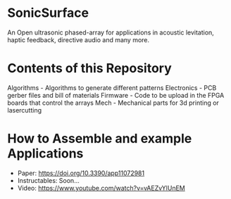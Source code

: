 # SonicSurface
An Open ultrasonic phased-array for applications in acoustic levitation, haptic feedback, directive audio and many more.


# Contents of this Repository
Algorithms - Algorithms to generate different patterns
Electronics - PCB gerber files and bill of materials
Firmware - Code to be upload in the FPGA boards that control the arrays
Mech - Mechanical parts for 3d printing or lasercutting


# How to Assemble and example Applications
- Paper: https://doi.org/10.3390/app11072981
- Instructables: Soon...
- Video: https://www.youtube.com/watch?v=vAEZvYlUnEM
